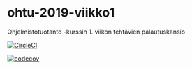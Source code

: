 # ohtu-2019-viikko1
Ohjelmistotuotanto -kurssin 1. viikon tehtävien palautuskansio

[![CircleCI](https://circleci.com/gh/Antsax/ohtu-2019-viikko1.svg?style=svg)](https://circleci.com/gh/Antsax/ohtu-2019-viikko1)

[![codecov](https://codecov.io/gh/Antsax/ohtu-2019-viikko1/branch/master/graph/badge.svg)](https://codecov.io/gh/Antsax/ohtu-2019-viikko1)
